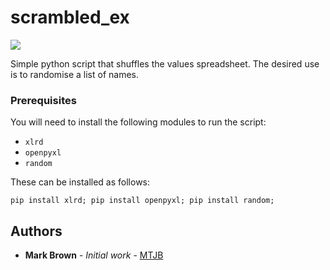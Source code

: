 # scrambled_ex
![](https://media.giphy.com/media/STmold2zrhCaQ/giphy.gif)

Simple python script that shuffles the values spreadsheet. The desired use is to randomise a list of names.

### Prerequisites

You will need to install the following modules to run the script:
* `xlrd`
* `openpyxl`
* `random`

These can be installed as follows:
```
pip install xlrd; pip install openpyxl; pip install random;
```

## Authors
* **Mark Brown** - *Initial work* - [MTJB](https://github.com/MTJB)
